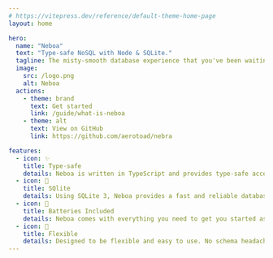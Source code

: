 ```yaml
---
# https://vitepress.dev/reference/default-theme-home-page
layout: home

hero:
  name: "Neboa"
  text: "Type-safe NoSQL with Node & SQLite."
  tagline: The misty-smooth database experience that you've been waiting for.
  image: 
    src: /logo.png
    alt: Neboa
  actions:
    - theme: brand
      text: Get started
      link: /guide/what-is-neboa
    - theme: alt
      text: View on GitHub
      link: https://github.com/aerotoad/nebra

features:
  - icon: ✨
    title: Type-safe
    details: Neboa is written in TypeScript and provides type-safe access to your data.
  - icon: 💽
    title: SQlite
    details: Using SQLite 3, Neboa provides a fast and reliable database experience.
  - icon: 🔋
    title: Batteries Included
    details: Neboa comes with everything you need to get you started as quickly as possible.
  - icon: 🧘
    title: Flexible
    details: Designed to be flexible and easy to use. No schema headaches here, just write your code and go.
---
```


